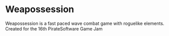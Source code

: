 # Weapossession
 Weapossession is a fast paced wave combat game with roguelike elements. Created for the 16th PirateSoftware Game Jam
